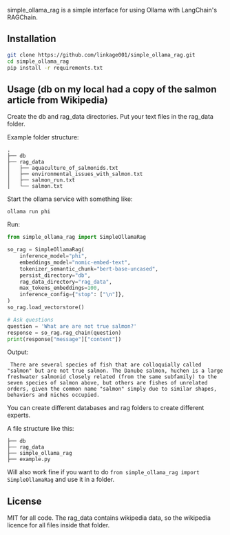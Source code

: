 simple_ollama_rag is a simple interface for using Ollama with LangChain's RAGChain.

## Installation

```bash
git clone https://github.com/linkage001/simple_ollama_rag.git
cd simple_ollama_rag
pip install -r requirements.txt
```

## Usage (db on my local had a copy of the salmon article from Wikipedia)

Create the db and rag_data directories. Put your text files in the rag_data folder.

Example folder structure:
```
.
├── db
├── rag_data
│   ├── aquaculture_of_salmonids.txt
│   ├── environmental_issues_with_salmon.txt
│   ├── salmon_run.txt
│   └── salmon.txt
```
Start the ollama service with something like:

```ollama run phi```

Run:
```python
from simple_ollama_rag import SimpleOllamaRag

so_rag = SimpleOllamaRag(
    inference_model="phi",
    embeddings_model="nomic-embed-text",
    tokenizer_semantic_chunk="bert-base-uncased",
    persist_directory="db",
    rag_data_directory="rag_data",
    max_tokens_embeddings=100,
    inference_config={"stop": ["\n"]},
)
so_rag.load_vectorstore()

# Ask questions
question = 'What are are not true salmon?'
response = so_rag.rag_chain(question)
print(response["message"]["content"])

```
Output:
```output
 There are several species of fish that are colloquially called "salmon" but are not true salmon. The Danube salmon, huchen is a large freshwater salmonid closely related (from the same subfamily) to the seven species of salmon above, but others are fishes of unrelated orders, given the common name "salmon" simply due to similar shapes, behaviors and niches occupied.
```
You can create different databases and rag folders to create different experts.

A file structure like this:
```.
├── db
├── rag_data
├── simple_ollama_rag
├── example.py
```
Will also work fine if you want to do ```from simple_ollama_rag import SimpleOllamaRag``` and use it in a folder.

## License

MIT for all code. The rag_data contains wikipedia data, so the wikipedia licence for all files inside that folder.
